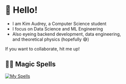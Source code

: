 # 👋 Hello!

- I am Kim Audrey, a Computer Science student
- I focus on Data Science and ML Engineering
- Also eyeing backend development, data engineering, <br>
  and theoretical physics (hopefully 😅)

If you want to collaborate, hit me up!

## 🧙‍♂️ Magic Spells

[![My Spells](https://skillicons.dev/icons?i=python,r,sklearn,java,sqlite,git,c,html)](https://skillicons.dev)


<!--
kimodri/kimodri is a ✨ special ✨ repository because its `README.md` (this file) appears on your GitHub profile.
You can click the Preview link to take a look at your changes.
- 👋 Hi, I’m @kimodri
- 👀 I’m interested in Data Science and Physics
- 🌱 I’m currently learning CS in general
- 💞️ I’m looking to collaborate on data science projects
- 😄 Pronouns: he/him
- ⚡ (Not so) Fun fact: I honestly hate sleeping 
--->
